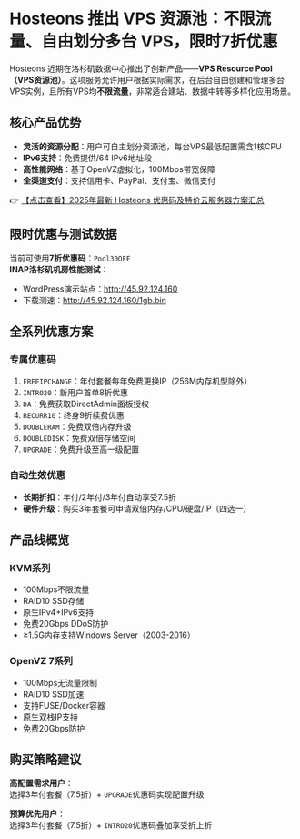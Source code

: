 # Hosteons 推出 VPS 资源池：不限流量、自由划分多台 VPS，限时7折优惠

Hosteons 近期在洛杉矶数据中心推出了创新产品——**VPS Resource Pool（VPS资源池）**。这项服务允许用户根据实际需求，在后台自由创建和管理多台VPS实例，且所有VPS均**不限流量**，非常适合建站、数据中转等多样化应用场景。

## 核心产品优势

- **灵活的资源分配**：用户可自主划分资源池，每台VPS最低配置需含1核CPU
- **IPv6支持**：免费提供/64 IPv6地址段
- **高性能网络**：基于OpenVZ虚拟化，100Mbps带宽保障
- **全渠道支付**：支持信用卡、PayPal、支付宝、微信支付

👉 [【点击查看】2025年最新 Hosteons 优惠码及特价云服务器方案汇总](https://bit.ly/hosteons)

## 限时优惠与测试数据

当前可使用**7折优惠码**：`Pool30OFF`  
**INAP洛杉矶机房性能测试**：
- WordPress演示站点：http://45.92.124.160
- 下载测速：http://45.92.124.160/1gb.bin

## 全系列优惠方案

### 专属优惠码
1. `FREEIPCHANGE`：年付套餐每年免费更换IP（256M内存机型除外）
2. `INTRO20`：新用户首单8折优惠
3. `DA`：免费获取DirectAdmin面板授权
4. `RECURR10`：终身9折续费优惠
5. `DOUBLERAM`：免费双倍内存升级
6. `DOUBLEDISK`：免费双倍存储空间
7. `UPGRADE`：免费升级至高一级配置

### 自动生效优惠
- **长期折扣**：年付/2年付/3年付自动享受7.5折
- **硬件升级**：购买3年套餐可申请双倍内存/CPU/硬盘/IP（四选一）

## 产品线概览

### KVM系列
- 100Mbps不限流量
- RAID10 SSD存储
- 原生IPv4+IPv6支持
- 免费20Gbps DDoS防护
- ≥1.5G内存支持Windows Server（2003-2016）

### OpenVZ 7系列
- 100Mbps无流量限制
- RAID10 SSD加速
- 支持FUSE/Docker容器
- 原生双栈IP支持
- 免费20Gbps防护

## 购买策略建议

**高配置需求用户**：  
选择3年付套餐（7.5折）+ `UPGRADE`优惠码实现配置升级

**预算优先用户**：  
选择3年付套餐（7.5折）+ `INTRO20`优惠码叠加享受折上折